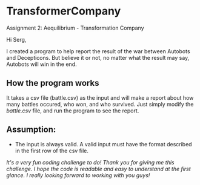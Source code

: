# TransformerCompany
Assignment 2: Aequilibrium - Transformation Company

Hi Serg,

I created a program to help report the result of the war between Autobots and Decepticons. But believe it or not, no matter what the result may say, Autobots will win in the end.

## How the program works
It takes a csv file (battle.csv) as the input and will make a report about how many battles occured, who won, and who survived. Just simply modify the _battle.csv_ file, and run the program to see the report.

## Assumption: 
* The input is always valid. A valid input must have the format described in the first row of the csv file.

_It's a very fun coding challenge to do! Thank you for giving me this challenge. I hope the code is readable and easy to understand at the first glance. I really looking forward to working with you guys!_
